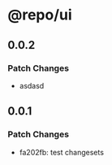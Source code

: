 # @repo/ui

## 0.0.2

### Patch Changes

- asdasd

## 0.0.1

### Patch Changes

- fa202fb: test changesets
